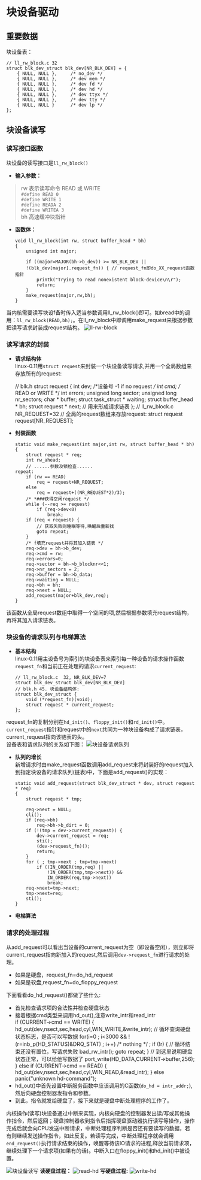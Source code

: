 # 块设备驱动
## 重要数据
块设备表：
    
    // ll_rw_block.c 32
    struct blk_dev_struct blk_dev[NR_BLK_DEV] = {
        { NULL, NULL },		/* no_dev */
        { NULL, NULL },		/* dev mem */
        { NULL, NULL },		/* dev fd */
        { NULL, NULL },		/* dev hd */
        { NULL, NULL },		/* dev ttyx */
        { NULL, NULL },		/* dev tty */
        { NULL, NULL }		/* dev lp */
    };
## 块设备读写
### 读写接口函数
块设备的读写接口是`ll_rw_block()`
* __输入参数：__  
>rw 表示读写命令 READ 或 WRITE  
    `#define READ 0`  
    `#define WRITE 1`  
    `#define READA 2`  	
    `#define WRITEA 3`  
>bh 高速缓冲块指针  

* __函数体：__

      void ll_rw_block(int rw, struct buffer_head * bh)
      {
          unsigned int major;

          if ((major=MAJOR(bh->b_dev)) >= NR_BLK_DEV ||
          !(blk_dev[major].request_fn)) { // request_fn即do_XX_request函数指针
              printk("Trying to read nonexistent block-device\n\r");
              return;
          }
          make_request(major,rw,bh);
      }
当内核需要读写块设f备时传入适当参数调用ll_rw_block()即可。如bread中的调用：`ll_rw_block(READ,bh);`。在ll_rw_block中即调用make_request来根据参数把读写请求封装成request结构。
![ll-rw-block](./img/ll-rw-blk.png)
### 读写请求的封装
* __请求结构体__  
linux-0.11用`struct request`来封装一个块设备读写请求,并用一个全局数组来存放所有的request:  

    // blk.h
    struct request {
        int dev;		/*设备号 -1 if no request */
        int cmd;		/* READ or WRITE */
        int errors;
        unsigned long sector;
        unsigned long nr_sectors;
        char * buffer;
        struct task_struct * waiting;
        struct buffer_head * bh;
        struct request * next; // 用来形成请求链表
    };
    // ll_rw_block.c  NR_REQUEST=32 
    // 全局的request数组来存放request:
    struct request request[NR_REQUEST];
* __封装函数__  

      static void make_request(int major,int rw, struct buffer_head * bh)
      {
          struct request * req;
          int rw_ahead;
          // ......参数及锁检查......      
      repeat:
          if (rw == READ)
              req = request+NR_REQUEST;
          else
              req = request+((NR_REQUEST*2)/3);
          /* *###获得空闲request */
          while (--req >= request)
              if (req->dev<0)
                  break;      
          if (req < request) {
              // 获取失败则睡眠等待,唤醒后重新找
              goto repeat;
          }
          /* f填充request并将其加入链表 */
          req->dev = bh->b_dev;
          req->cmd = rw;
          req->errors=0;
          req->sector = bh->b_blocknr<<1;
          req->nr_sectors = 2;
          req->buffer = bh->b_data;
          req->waiting = NULL;
          req->bh = bh;
          req->next = NULL;
          add_request(major+blk_dev,req);
      }
      
该函数从全局request数组中取得一个空闲的项,然后根据参数填充request结构，再将其加入请求链表。
  

### 块设备的请求队列与电梯算法
* __基本结构__  
linux-0.11用主设备号为索引的块设备表来索引每一种设备的请求操作函数`request_fn`和当前正在处理的请求`current_request`:  

      // ll_rw_block.c  32, NR_BLK_DEV=7
      struct blk_dev_struct blk_dev[NR_BLK_DEV]
      // blk.h 45. 块设备结构体: 
      struct blk_dev_struct {
          void (*request_fn)(void);
          struct request * current_request;
      };  
request_fn的复制分别在`hd_init()`、`floppy_init()`和`rd_init()`中。
`current_request`指针和request中的`next`共同为一种块设备构成了请求链表，current_request指向该链表的头。  
设备表和请求队列的关系如下图：
![块设备请求队列](./img/blk-req-list.png)

* __队列的增长__  
新增请求时由make_request函数调用add_request来将封装好的request加入到指定块设备的请求队列(链表)中，下面是add_request()的实现：  

      static void add_request(struct blk_dev_struct * dev, struct request * req)
      {
          struct request * tmp;

          req->next = NULL;
          cli();
          if (req->bh)
              req->bh->b_dirt = 0;
          if (!(tmp = dev->current_request)) {
              dev->current_request = req;
              sti();
              (dev->request_fn)();
              return;
          }
          for ( ; tmp->next ; tmp=tmp->next)
              if ((IN_ORDER(tmp,req) || 
                  !IN_ORDER(tmp,tmp->next)) &&
                  IN_ORDER(req,tmp->next))
                  break;
          req->next=tmp->next;
          tmp->next=req;
          sti();
      }
* __电梯算法__


### 请求的处理过程
从add_request可以看出当设备的current_request为空（即设备空闲），则立即将current_request指向新加入的request,然后调用`dev->request_fn`进行请求的处理。
* 如果是硬盘，request_fn=do_hd_request
* 如果是软盘,request_fn=do_floppy_request  

下面看看do_hd_request()都做了些什么:
* 首先检查请求项的合法性并检查硬盘状态
* 接着根据cmd类型来调用hd_out(),注意write_intr和read_intr  
      if (CURRENT->cmd == WRITE) {
              hd_out(dev,nsect,sec,head,cyl,WIN_WRITE,&write_intr);
              // 循环查询硬盘状态标志，是否可以写数据
              for(i=0 ; i<3000 && !(r=inb_p(HD_STATUS)&DRQ_STAT) ; i++)
                  /* nothing */ ;
              if (!r) { // 循环结束还没有置位，写请求失败
                  bad_rw_intr();
                  goto repeat;
              }
              // 到这里说明硬盘状态正常，可以给他写数据了
              port_write(HD_DATA,CURRENT->buffer,256);
          } else if (CURRENT->cmd == READ) {
              hd_out(dev,nsect,sec,head,cyl,WIN_READ,&read_intr);
          } else
              panic("unknown hd-command");
* hd_out()中首先设置中断服务函数中应该调用的C函数(`do_hd = intr_addr;`),然后向硬盘控制器发指令和参数。
* 到此，指令就发给硬盘了，接下来就是硬盘中断处理程序的工作了。

内核操作(读写)块设备通过中断来实现，内核向硬盘的控制器发出读/写或其他操作指令，然后返回；硬盘控制器收到指令后指挥硬盘驱动器执行读写等操作，操作完成后就会向CPU发送中断请求，中断处理程序判断是否还有要读写的数据，若有则继续发送操作指令，如此反复。若读写完成，中断处理程序就会调用`end_request()`执行请求结束的操作，唤醒等待该IO请求的进程,释放当前请求项，继续处理下一个请求项(如果有的话)。中断入口在floppy_init()和hd_init()中被设置。


![块设备读写](./img/blk-device-rw.png)
__读硬盘过程：__
![read-hd](./img/read-blk-device.png)
__写硬盘过程:__
![write-hd](./img/write-blk-device.png)

